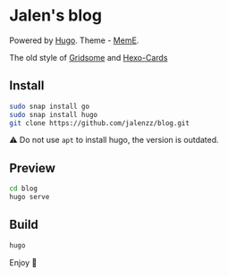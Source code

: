 # Jalen's blog

Powered by [Hugo]. Theme - [MemE].

The old style of [Gridsome] and [Hexo-Cards]

## Install

```bash
sudo snap install go
sudo snap install hugo
git clone https://github.com/jalenzz/blog.git
```

:warning: Do not use `apt` to install hugo, the version is outdated.

## Preview

```bash
cd blog
hugo serve
```

## Build

```bash
hugo
```

Enjoy 🙇

[Hugo]: https://gohugo.io
[MemE]: https://github.com/reuixiy/hugo-theme-meme
[Gridsome]: https://github.com/jalenzz/blog/tree/v2.0
[Hexo-Cards]: https://github.com/jalenzz/blog/tree/v1.0
